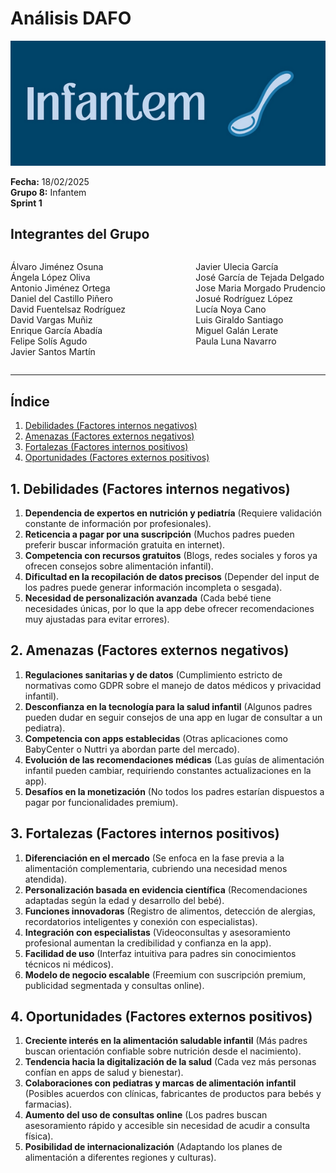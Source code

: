 # Análisis DAFO

![Portada](../../../frontend/assets/Documentos/Infantem.png)


**Fecha:** 18/02/2025  
**Grupo 8:** Infantem  
**Sprint 1**

## Integrantes del Grupo
<div style="display: flex; justify-content: space-between; gap: 2px;">
  <div>
    <ul style="padding-left: 0; list-style: none;">
      <li>Álvaro Jiménez Osuna</li>
      <li>Ángela López Oliva</li>
      <li>Antonio Jiménez Ortega</li>
      <li>Daniel del Castillo Piñero</li>
      <li>David Fuentelsaz Rodríguez</li>
      <li>David Vargas Muñiz</li>
      <li>Enrique García Abadía</li>
      <li>Felipe Solís Agudo</li>
      <li>Javier Santos Martín</li>
    </ul>
  </div>

  <div>
    <ul style="padding-left: 0; list-style: none;">
    <li>Javier Ulecia García</li>
      <li>José García de Tejada Delgado</li>
      <li>Jose Maria Morgado Prudencio</li>
      <li>Josué Rodríguez López</li>
      <li>Lucía Noya Cano</li>
      <li>Luis Giraldo Santiago</li>
      <li>Miguel Galán Lerate</li>
      <li>Paula Luna Navarro</li>
    </ul>
  </div>
</div>

---


## Índice
1. [Debilidades (Factores internos negativos)](#debilidades)
2. [Amenazas (Factores externos negativos)](#amenazas)
3. [Fortalezas (Factores internos positivos)](#fortalezas)
4. [Oportunidades (Factores externos positivos)](#oportunidades)


## 1. Debilidades (Factores internos negativos)
1. **Dependencia de expertos en nutrición y pediatría** (Requiere validación constante de información por profesionales).
2. **Reticencia a pagar por una suscripción** (Muchos padres pueden preferir buscar información gratuita en internet).
3. **Competencia con recursos gratuitos** (Blogs, redes sociales y foros ya ofrecen consejos sobre alimentación infantil).
4. **Dificultad en la recopilación de datos precisos** (Depender del input de los padres puede generar información incompleta o sesgada).
5. **Necesidad de personalización avanzada** (Cada bebé tiene necesidades únicas, por lo que la app debe ofrecer recomendaciones muy ajustadas para evitar errores).


## 2. Amenazas (Factores externos negativos)

1. **Regulaciones sanitarias y de datos** (Cumplimiento estricto de normativas como GDPR sobre el manejo de datos médicos y privacidad infantil).
2. **Desconfianza en la tecnología para la salud infantil** (Algunos padres pueden dudar en seguir consejos de una app en lugar de consultar a un pediatra).
3. **Competencia con apps establecidas** (Otras aplicaciones como BabyCenter o Nuttri ya abordan parte del mercado).
4. **Evolución de las recomendaciones médicas** (Las guías de alimentación infantil pueden cambiar, requiriendo constantes actualizaciones en la app).
5. **Desafíos en la monetización** (No todos los padres estarían dispuestos a pagar por funcionalidades premium).

## 3. Fortalezas (Factores internos positivos)
1. **Diferenciación en el mercado** (Se enfoca en la fase previa a la alimentación complementaria, cubriendo una necesidad menos atendida).
2. **Personalización basada en evidencia científica** (Recomendaciones adaptadas según la edad y desarrollo del bebé).
3. **Funciones innovadoras** (Registro de alimentos, detección de alergias, recordatorios inteligentes y conexión con especialistas).
4. **Integración con especialistas** (Videoconsultas y asesoramiento profesional aumentan la credibilidad y confianza en la app).
5. **Facilidad de uso** (Interfaz intuitiva para padres sin conocimientos técnicos ni médicos).
6. **Modelo de negocio escalable** (Freemium con suscripción premium, publicidad segmentada y consultas online).


## 4. Oportunidades (Factores externos positivos)
1. **Creciente interés en la alimentación saludable infantil** (Más padres buscan orientación confiable sobre nutrición desde el nacimiento).
2. **Tendencia hacia la digitalización de la salud** (Cada vez más personas confían en apps de salud y bienestar).
3. **Colaboraciones con pediatras y marcas de alimentación infantil** (Posibles acuerdos con clínicas, fabricantes de productos para bebés y farmacias).
4. **Aumento del uso de consultas online** (Los padres buscan asesoramiento rápido y accesible sin necesidad de acudir a consulta física).
5. **Posibilidad de internacionalización** (Adaptando los planes de alimentación a diferentes regiones y culturas).
